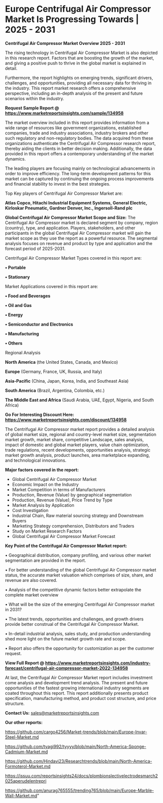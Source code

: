 # Europe Centrifugal Air Compressor Market Is Progressing Towards | 2025 - 2031

<Strong> Centrifugal Air Compressor Market Overview 2025 - 2031</strong>

The rising technology in Centrifugal Air Compressor Market is also depicted in this research report. Factors that are boosting the growth of the market, and giving a positive push to thrive in the global market is explained in detail.

Furthermore, the report highlights on emerging trends, significant drivers, challenges, and opportunities, providing all necessary data for thriving in the industry. This report market research offers a comprehensive perspective, including an in-depth analysis of the present and future scenarios within the industry.

<strong>Request Sample Report @ <a href=https://www.marketreportsinsights.com/sample/134958>https://www.marketreportsinsights.com/sample/134958</a></strong>

The market overview included in this report provides information from a wide range of resources like government organizations, established companies, trade and industry associations, industry brokers and other such regulatory and non-regulatory bodies. The data acquired from these organizations authenticate the Centrifugal Air Compressor research report, thereby aiding the clients in better decision making. Additionally, the data provided in this report offers a contemporary understanding of the market dynamics.

The leading players are focusing mainly on technological advancements in order to improve efficiency. The long-term development patterns for this market can be captured by continuing the ongoing process improvements and financial stability to invest in the best strategies.

Top Key players of Centrifugal Air Compressor Market are:

<strong>Atlas Copco, Hitachi Industrial Equipment Systems, General Electric, Kirloskar Pneumatic, Gardner Denver, Inc., Ingersoll-Rand plc</strong>

<strong><b>Global Centrifugal Air Compressor Market Scope and Size:</b></strong>
The Centrifugal Air Compressor market is declared segment by company, region (country), type, and application. Players, stakeholders, and other participants in the global Centrifugal Air Compressor market will gain the market scope as they use the report as a powerful resource. The segmental analysis focuses on revenue and product by type and application and the forecast period of 2025-2031.

Centrifugal Air Compressor Market Types covered in this report are:

<strong>• Portable

• Stationary</strong>

Market Applications covered in this report are:

<strong>• Food and Beverages

• Oil and Gas

• Energy

• Semiconductor and Electronics

• Manufacturing

• Others</strong> 

Regional Analysis

<strong>North America</strong> (the United States, Canada, and Mexico)

<strong>Europe</strong> (Germany, France, UK, Russia, and Italy)

<strong>Asia-Pacific</strong> (China, Japan, Korea, India, and Southeast Asia)

<strong>South America</strong> (Brazil, Argentina, Colombia, etc.)

<strong>The Middle East and Africa</strong> (Saudi Arabia, UAE, Egypt, Nigeria, and South Africa)

<strong>Go For Interesting Discount Here: <a href=https://www.marketreportsinsights.com/discount/134958>https://www.marketreportsinsights.com/discount/134958</a></strong>

The Centrifugal Air Compressor market report provides a detailed analysis of global market size, regional and country-level market size, segmentation market growth, market share, competitive Landscape, sales analysis, impact of domestic and global market players, value chain optimization, trade regulations, recent developments, opportunities analysis, strategic market growth analysis, product launches, area marketplace expanding, and technological innovations.

<strong><b>Major factors covered in the report:</b></strong>
<ul>
  <li>Global Centrifugal Air Compressor Market </li>
  <li>Economic Impact on the Industry</li>
  <li>Market Competition in terms of Manufacturers</li>
  <li>Production, Revenue (Value) by geographical segmentation</li>
  <li>Production, Revenue (Value), Price Trend by Type</li>
  <li>Market Analysis by Application</li>
  <li>Cost Investigation</li>
  <li>Industrial Chain, Raw material sourcing strategy and Downstream Buyers</li>
  <li>Marketing Strategy comprehension, Distributors and Traders</li>
  <li>Study on Market Research Factors</li>
  <li>Global Centrifugal Air Compressor Market Forecast</li>
</ul>

<strong><b>Key Point of the Centrifugal Air Compressor Market report:</b></strong>

• Geographical distribution, company profiling, and various other market segmentation are provided in the report.

• For better understanding of the global Centrifugal Air Compressor market status, the accurate market valuation which comprises of size, share, and revenue are also covered.

• Analysis of the competitive dynamic factors better extrapolate the complete market overview

• What will be the size of the emerging Centrifugal Air Compressor market in 2031?

• The latest trends, opportunities and challenges, and growth drivers provide better construal of the Centrifugal Air Compressor Market.

• In-detail industrial analysis, sales study, and production understanding shed more light on the future market growth rate and scope.

• Report also offers the opportunity for customization as per the customer request.

<strong><b>View Full Report @ <a href=https://www.marketreportsinsights.com/industry-forecast/centrifugal-air-compressor-market-2022-134958>https://www.marketreportsinsights.com/industry-forecast/centrifugal-air-compressor-market-2022-134958</a></b></strong>


At last, the Centrifugal Air Compressor Market report includes investment come analysis and development trend analysis. The present and future opportunities of the fastest growing international industry segments are coated throughout this report. This report additionally presents product specification, manufacturing method, and product cost structure, and price structure.

<strong>Contact Us:</strong>
sales@marketreportsinsights.com

<strong>Our other reports:</strong>

<a href=https://github.com/cargo4256/Market-trends/blob/main/Europe-Invar-Steel-Market.md>https://github.com/cargo4256/Market-trends/blob/main/Europe-Invar-Steel-Market.md</a>

<a href=https://github.com/tyagi992/tyyyy/blob/main/North-America-Sponge-Cadmium-Market.md>https://github.com/tyagi992/tyyyy/blob/main/North-America-Sponge-Cadmium-Market.md</a>

<a href=https://github.com/Hindavi23/Researchtrends/blob/main/North-America-Formoterol-Market.md>https://github.com/Hindavi23/Researchtrends/blob/main/North-America-Formoterol-Market.md</a>

<a href=https://issuu.com/reportsinsights24/docs/plombionslectivelectrodesmarch2025aperudelentrepri>https://issuu.com/reportsinsights24/docs/plombionslectivelectrodesmarch2025aperudelentrepri</a>

<a href=https://github.com/anurag765555/trending765/blob/main/Europe-Marble-Wall-Market.md>https://github.com/anurag765555/trending765/blob/main/Europe-Marble-Wall-Market.md</a>"
